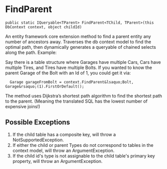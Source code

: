 # FindParent
```
public static IQueryable<TParent> FindParent<TChild, TParent>(this DbContext context, object childId)
```

An entity framework core extension method to find a parent entity any number of ancestors away.
Traverses the db context model to find the optimal path, then dynamically generates a queryable of chained selects along the path.
Example:

Say there is a table structure where Garages have multiple Cars, Cars have multiple Tires, and Tires have multiple Bolts.
If you wanted to know the parent Garage of the Bolt with an Id of 1, you could get it via:

````
  Garage garageFromBolt = context.FindParent&lsaquo;Bolt, Garage&rsaquo;(1).FirstOrDefault();
````

The method uses Dijkstra’s shortest path algorithm to find the shortest path to the parent.
(Meaning the translated SQL has the lowest number of expensive joins!)

## Possible Exceptions
1. If the child table has a composite key, will throw a NotSupportedException.
2. If either the child or parent Types do not correspond to tables in the context model, will throw an ArgumentException.
3. If the child id's type is not assignable to the child table's primary key property, will throw an ArgumentException.
